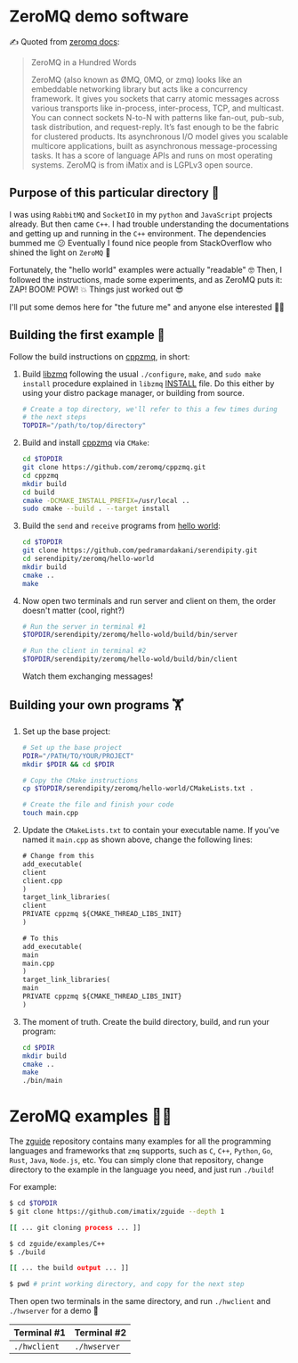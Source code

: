 # ZeroMQ demo software

✍ Quoted from [zeromq docs](https://zguide.zeromq.org/docs/preface/):

> ZeroMQ in a Hundred Words
>
> ZeroMQ (also known as ØMQ, 0MQ, or zmq) looks like an embeddable networking library but acts like a concurrency framework.
> It gives you sockets that carry atomic messages across various transports like in-process, inter-process, TCP, and multicast.
> You can connect sockets N-to-N with patterns like fan-out, pub-sub, task distribution, and request-reply.
> It’s fast enough to be the fabric for clustered products.
> Its asynchronous I/O model gives you scalable multicore applications, built as asynchronous message-processing tasks.
> It has a score of language APIs and runs on most operating systems.
> ZeroMQ is from iMatix and is LGPLv3 open source.

## Purpose of this particular directory 🎯

I was using `RabbitMQ` and `SocketIO` in my `python` and `JavaScript` projects already.
But then came `C++`.
I had trouble understanding the documentations and getting up and running in the `C++` environment.
The dependencies bummed me 😕
Eventually I found nice people from StackOverflow who shined the light on `ZeroMQ` 🤩

Fortunately, the "hello world" examples were actually "readable" 🤓
Then, I followed the instructions, made some experiments, and as ZeroMQ puts it: ZAP! BOOM! POW! 💥
Things just worked out 😎

I'll put some demos here for "the future me" and anyone else interested 😶‍🌫️

## Building the first example 🐣

Follow the build instructions on [cppzmq](https://github.com/zeromq/cppzmq), in short:

1. Build [libzmq](https://github.com/zeromq/libzmq) following the usual `./configure`, `make`, and `sudo make install` procedure explained in `libzmq` [INSTALL](https://github.com/zeromq/libzmq/blob/master/INSTALL) file.
   Do this either by using your distro package manager, or building from source.

   ```bash
   # Create a top directory, we'll refer to this a few times during
   # the next steps
   TOPDIR="/path/to/top/directory"
   ```

2. Build and install [cppzmq](https://github.com/zeromq/cppzmq) via `CMake`:

   ```bash
   cd $TOPDIR
   git clone https://github.com/zeromq/cppzmq.git
   cd cppzmq
   mkdir build
   cd build
   cmake -DCMAKE_INSTALL_PREFIX=/usr/local ..
   sudo cmake --build . --target install
   ```

3. Build the `send` and `receive` programs from [hello world](hello-world):

   ```bash
   cd $TOPDIR
   git clone https://github.com/pedramardakani/serendipity.git
   cd serendipity/zeromq/hello-world
   mkdir build
   cmake ..
   make
   ```

4. Now open two terminals and run server and client on them, the order doesn't matter (cool, right?)

   ```bash
   # Run the server in terminal #1
   $TOPDIR/serendipity/zeromq/hello-wold/build/bin/server

   # Run the client in terminal #2
   $TOPDIR/serendipity/zeromq/hello-wold/build/bin/client
   ```

   Watch them exchanging messages!

## Building your own programs 🏋

   1. Set up the base project:

      ```bash
      # Set up the base project
      PDIR="/PATH/TO/YOUR/PROJECT"
      mkdir $PDIR && cd $PDIR

      # Copy the CMake instructions
      cp $TOPDIR/serendipity/zeromq/hello-world/CMakeLists.txt .

      # Create the file and finish your code
      touch main.cpp
      ```

   2. Update the `CMakeLists.txt` to contain your executable name.
      If you've named it `main.cpp` as shown above, change the following lines:

      ```txt
      # Change from this
      add_executable(
      client
      client.cpp
      )
      target_link_libraries(
      client
      PRIVATE cppzmq ${CMAKE_THREAD_LIBS_INIT}
      )

      # To this
      add_executable(
      main
      main.cpp
      )
      target_link_libraries(
      main
      PRIVATE cppzmq ${CMAKE_THREAD_LIBS_INIT}
      )
      ```

  3. The moment of truth.
     Create the build directory, build, and run your program:

     ```bash
     cd $PDIR
     mkdir build
     cmake ..
     make
     ./bin/main
     ```
# ZeroMQ examples 🧑‍🏫

The [zguide](https://github.com/imatix/zguide) repository contains many examples for all the programming languages and frameworks that `zmq` supports, such as `C`, `C++`, `Python`, `Go`, `Rust`, `Java`, `Node.js`, etc.
You can simply clone that repository, change directory to the example in the language you need, and just run `./build`!

For example:

```bash
$ cd $TOPDIR
$ git clone https://github.com/imatix/zguide --depth 1

[[ ... git cloning process ... ]]

$ cd zguide/examples/C++
$ ./build

[[ ... the build output ... ]]

$ pwd # print working directory, and copy for the next step
```

Then open two terminals in the same directory, and run `./hwclient` and `./hwserver` for a demo 🍎

| Terminal #1  | Terminal #2  |
| ------------ | ------------ |
| `./hwclient` | `./hwserver` |
